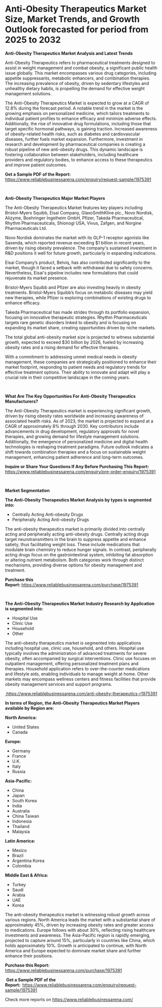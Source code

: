 <p><h1>Anti-Obesity Therapeutics Market Size, Market Trends, and Growth Outlook forecasted for period from 2025 to 2032</h1></p><p><strong>Anti-Obesity Therapeutics Market Analysis and Latest Trends</strong></p>
<p><p>Anti-Obesity Therapeutics refers to pharmaceutical treatments designed to assist in weight management and combat obesity, a significant public health issue globally. This market encompasses various drug categories, including appetite suppressants, metabolic enhancers, and combination therapies. The increasing prevalence of obesity, driven by sedentary lifestyles and unhealthy dietary habits, is propelling the demand for effective weight management solutions.</p><p>The Anti-Obesity Therapeutics Market is expected to grow at a CAGR of 12.8% during the forecast period. A notable trend in the market is the growing emphasis on personalized medicine, which tailors treatments to individual patient profiles to enhance efficacy and minimize adverse effects. Additionally, the rise of innovative drug formulations, including those that target specific hormonal pathways, is gaining traction. Increased awareness of obesity-related health risks, such as diabetes and cardiovascular diseases, further fuels market expansion. Furthermore, investment in research and development by pharmaceutical companies is creating a robust pipeline of new anti-obesity drugs. This dynamic landscape is fostering collaboration between stakeholders, including healthcare providers and regulatory bodies, to enhance access to these therapeutics and improve patient outcomes.</p></p>
<p><strong>Get a Sample PDF of the Report:&nbsp;</strong> <a href="https://www.reliablebusinessarena.com/enquiry/request-sample/1975391?utm_campaign=3118&utm_medium=2&utm_source=Github&utm_content=ia&utm_term=09032025&utm_id=anti-obesity-therapeutics">https://www.reliablebusinessarena.com/enquiry/request-sample/1975391</a></p>
<p>&nbsp;</p>
<p><strong>Anti-Obesity Therapeutics Major Market Players</strong></p>
<p><p>The Anti-Obesity Therapeutics Market features key players including Bristol-Myers Squibb, Eisai Company, GlaxoSmithKline plc., Novo Nordisk, Alizyme, Boehringer Ingelheim GmbH, Pfizer, Takeda Pharmaceutical, Rhythm Pharmaceuticals, Shionogi USA, Vivus, Zafgen, and Norgine Pharmaceuticals Ltd. </p><p>Novo Nordisk dominates the market with its GLP-1 receptor agonists like Saxenda, which reported revenue exceeding $1 billion in recent years, driven by rising obesity prevalence. The company's sustained investment in R&D positions it well for future growth, particularly in expanding indications.</p><p>Eisai Company’s product, Belviq, has also contributed significantly to the market, though it faced a setback with withdrawal due to safety concerns. Nevertheless, Eisai's pipeline includes new formulations that could rejuvenate its market presence.</p><p>Bristol-Myers Squibb and Pfizer are also investing heavily in obesity treatments. Bristol-Myers Squibb’s focus on metabolic diseases may yield new therapies, while Pfizer is exploring combinations of existing drugs to enhance efficacy.</p><p>Takeda Pharmaceutical has made strides through its portfolio expansion, focusing on innovative therapeutic strategies. Rhythm Pharmaceuticals targets rare genetic disorders linked to obesity and is focusing on expanding its market share, creating opportunities driven by niche markets.</p><p>The total global anti-obesity market size is projected to witness substantial growth, expected to exceed $30 billion by 2026, fueled by increasing obesity rates and a rising demand for effective therapies. </p><p>With a commitment to addressing unmet medical needs in obesity management, these companies are strategically positioned to enhance their market footprint, responding to patient needs and regulatory trends for effective treatment options. Their ability to innovate and adapt will play a crucial role in their competitive landscape in the coming years.</p></p>
<p>&nbsp;</p>
<p><strong>What Are The Key Opportunities For Anti-Obesity Therapeutics Manufacturers?</strong></p>
<p><p>The Anti-Obesity Therapeutics market is experiencing significant growth, driven by rising obesity rates worldwide and increasing awareness of associated health risks. As of 2023, the market is projected to expand at a CAGR of approximately 8% through 2030. Key contributors include advancements in drug development, regulatory approvals for novel therapies, and growing demand for lifestyle management solutions. Additionally, the emergence of personalized medicine and digital health technologies is reshaping treatment paradigms. Future outlook indicates a shift towards combination therapies and a focus on sustainable weight management, enhancing patient adherence and long-term outcomes.</p></p>
<p><strong>Inquire or Share Your Questions If Any Before Purchasing This Report:</strong> <a href="https://www.reliablebusinessarena.com/enquiry/pre-order-enquiry/1975391?utm_campaign=3118&utm_medium=2&utm_source=Github&utm_content=ia&utm_term=09032025&utm_id=anti-obesity-therapeutics">https://www.reliablebusinessarena.com/enquiry/pre-order-enquiry/1975391</a></p>
<p>&nbsp;</p>
<p><strong>Market Segmentation</strong></p>
<p><strong>The Anti-Obesity Therapeutics Market Analysis by types is segmented into:</strong></p>
<p><ul><li>Centrally Acting Anti-obesity Drugs</li><li>Peripherally Acting Anti-obesity Drugs</li></ul></p>
<p><p>The anti-obesity therapeutics market is primarily divided into centrally acting and peripherally acting anti-obesity drugs. Centrally acting drugs target neurotransmitters in the brain to suppress appetite and enhance satiety, thus facilitating weight loss. These include medications that modulate brain chemistry to reduce hunger signals. In contrast, peripherally acting drugs focus on the gastrointestinal system, inhibiting fat absorption or altering nutrient metabolism. Both categories work through distinct mechanisms, providing diverse options for obesity management and treatment.</p></p>
<p><strong>Purchase this Report:&nbsp;</strong><a href="https://www.reliablebusinessarena.com/purchase/1975391?utm_campaign=3118&utm_medium=2&utm_source=Github&utm_content=ia&utm_term=09032025&utm_id=anti-obesity-therapeutics">https://www.reliablebusinessarena.com/purchase/1975391</a></p>
<p>&nbsp;</p>
<p><strong>The Anti-Obesity Therapeutics Market Industry Research by Application is segmented into:</strong></p>
<p><ul><li>Hospital Use</li><li>Clinic Use</li><li>Household</li><li>Other</li></ul></p>
<p><p>The anti-obesity therapeutics market is segmented into applications including hospital use, clinic use, household, and others. Hospital use typically involves the administration of advanced treatments for severe obesity, often accompanied by surgical interventions. Clinic use focuses on outpatient management, offering personalized treatment plans and therapies. Household application refers to over-the-counter medications and lifestyle aids, enabling individuals to manage weight at home. Other markets may encompass wellness centers and fitness facilities that provide obesity management services and support programs.</p></p>
<p><a href="https://www.reliablebusinessarena.com/anti-obesity-therapeutics-r1975391?utm_campaign=3118&utm_medium=2&utm_source=Github&utm_content=ia&utm_term=09032025&utm_id=anti-obesity-therapeutics">&nbsp;https://www.reliablebusinessarena.com/anti-obesity-therapeutics-r1975391</a></p>
<p><strong>In terms of Region, the Anti-Obesity Therapeutics Market Players available by Region are:</strong></p>
<p>
    <p> <strong> North America: </strong>
        <ul>
            <li>United States</li>
            <li>Canada</li>
        </ul>
        </p> 
    <p> <strong> Europe: </strong>
        <ul>
            <li>Germany</li>
            <li>France</li>
            <li>U.K.</li>
            <li>Italy</li>
            <li>Russia</li>
        </ul>
        </p> 
    <p> <strong> Asia-Pacific: </strong>
        <ul>
            <li>China</li>
            <li>Japan</li>
            <li>South Korea</li>
            <li>India</li>
            <li>Australia</li>
            <li>China Taiwan</li>
            <li>Indonesia</li>
            <li>Thailand</li>
            <li>Malaysia</li>
        </ul>
        </p> 
    <p> <strong> Latin America: </strong>
        <ul>
            <li>Mexico</li>
            <li>Brazil</li>
            <li>Argentina Korea</li>
            <li>Colombia</li>
        </ul>
        </p> 
    <p> <strong> Middle East & Africa: </strong>
        <ul>
            <li>Turkey</li>
            <li>Saudi</li>
            <li>Arabia</li>
            <li>UAE</li>
            <li>Korea</li>
        </ul>
    </p>
    </p>
<p><p>The anti-obesity therapeutics market is witnessing robust growth across various regions. North America leads the market with a substantial share of approximately 45%, driven by increasing obesity rates and greater access to medications. Europe follows with about 30%, reflecting rising healthcare investments and awareness. The Asia-Pacific region is rapidly emerging, projected to capture around 15%, particularly in countries like China, which holds approximately 10%. Growth is anticipated to continue, with North America and Europe expected to dominate market share and further enhance their positions.</p></p>
<p><strong>Purchase this Report: </strong><a href="https://www.reliablebusinessarena.com/purchase/1975391?utm_campaign=3118&utm_medium=2&utm_source=Github&utm_content=ia&utm_term=09032025&utm_id=anti-obesity-therapeutics">https://www.reliablebusinessarena.com/purchase/1975391</a></p>
<p>&nbsp;<strong>Get a Sample PDF of the Report:&nbsp;&nbsp;</strong><a href="https://www.reliablebusinessarena.com/enquiry/request-sample/1975391?utm_campaign=3118&utm_medium=2&utm_source=Github&utm_content=ia&utm_term=09032025&utm_id=anti-obesity-therapeutics">https://www.reliablebusinessarena.com/enquiry/request-sample/1975391</a></p>
<p><strong></strong></p>
<p>Check more reports on <a href="https://www.reliablebusinessarena.com/?utm_campaign=3118&utm_medium=2&utm_source=Github&utm_content=ia&utm_term=09032025&utm_id=anti-obesity-therapeutics">https://www.reliablebusinessarena.com/</a></p>